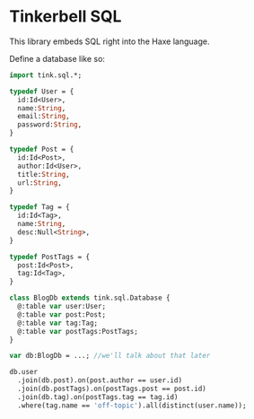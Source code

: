 # Tinkerbell SQL

This library embeds SQL right into the Haxe language.

Define a database like so:
  
```haxe
import tink.sql.*;

typedef User = {
  id:Id<User>,
  name:String,
  email:String,
  password:String,
}

typedef Post = {
  id:Id<Post>,
  author:Id<User>,
  title:String,
  url:String,
}

typedef Tag = {
  id:Id<Tag>,
  name:String,
  desc:Null<String>,
}

typedef PostTags = {
  post:Id<Post>,
  tag:Id<Tag>,
}

class BlogDb extends tink.sql.Database {
  @:table var user:User;
  @:table var post:Post;
  @:table var tag:Tag;
  @:table var postTags:PostTags;
}
```

```haxe
var db:BlogDb = ...; //we'll talk about that later

db.user
  .join(db.post).on(post.author == user.id)
  .join(db.postTags).on(postTags.post == post.id)
  .join(db.tag).on(postTags.tag == tag.id)
  .where(tag.name == 'off-topic').all(distinct(user.name));
```

